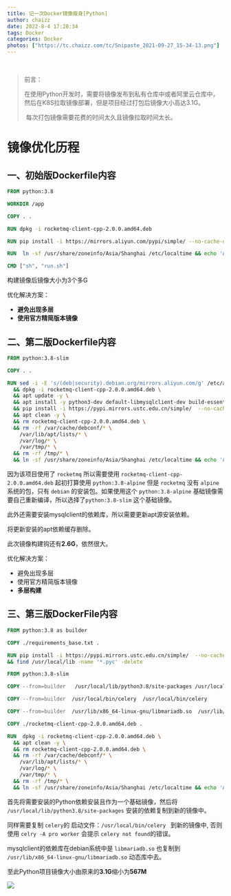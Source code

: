 ```yaml
---
title: 记一次Docker镜像瘦身[Python]
author: chaizz
date: 2022-8-4 17:28:34
tags: Docker
categories: Docker
photos: ["https://tc.chaizz.com/tc/Snipaste_2021-09-27_15-34-13.png"]
---
```


​      

<!--more-->

> 前言：
>
> ​	在使用Python开发时，需要将镜像发布到私有仓库中或者阿里云仓库中，然后在K8S拉取镜像部署，但是项目经过打包后镜像大小高达3.1G。
>
> ​	每次打包镜像需要花费的时间太久且镜像拉取时间太长。



# 镜像优化历程

## 一、初始版Dockerfile内容

```dockerfile
FROM python:3.8

WORKDIR /app

COPY . .

RUN dpkg -i rocketmq-client-cpp-2.0.0.amd64.deb 

RUN pip install -i https://mirrors.aliyun.com/pypi/simple/ --no-cache-dir -r requirements.txt

RUN  ln -sf /usr/share/zoneinfo/Asia/Shanghai /etc/localtime && echo 'Asia/Shanghai' >/etc/timezone

CMD ["sh", "run.sh"]
```



构建镜像后镜像大小为3个多G

优化解决方案：

- **避免出现多层**
- **使用官方精简版本镜像**



## 二、第二版Dockerfile内容

```dockerfile
FROM python:3.8-slim

COPY . .

RUN sed -i -E 's/(deb|security).debian.org/mirrors.aliyun.com/g' /etc/apt/sources.list \
  && dpkg -i rocketmq-client-cpp-2.0.0.amd64.deb \
  && apt update -y \
  && apt install -y python3-dev default-libmysqlclient-dev build-essential \
  && pip install -i https://pypi.mirrors.ustc.edu.cn/simple/  --no-cache-dir -r requirements_base.txt \
  && apt clean -y \
  && rm rocketmq-client-cpp-2.0.0.amd64.deb \
  && rm -rf /var/cache/debconf/* \
    /var/lib/apt/lists/* \
    /var/log/* \
    /var/tmp/* \
  && rm -rf /tmp/* \
  && ln -sf /usr/share/zoneinfo/Asia/Shanghai /etc/localtime && echo 'Asia/Shanghai' >/etc/timezone
```



因为该项目使用了 `rocketmq` 所以需要使用 `rocketmq-client-cpp-2.0.0.amd64.deb` 起初打算使用 `python:3.8-alpine` 但是 `rocketmq` 没有 `alpine` 系统的包，只有 `debian` 的安装包。如果使用这个 `python:3.8-alpine`  基础镜像需要自己重新编译，所以选择了`python:3.8-slim` 这个基础镜像。

此外还需要安装mysqlclient的依赖库，所以需要更新apt源安装依赖。

将更新安装的apt依赖缓存删除。

此次镜像构建钩还有**2.6G**，依然很大。

优化解决方案：

- 避免出现多层
- 使用官方精简版本镜像
- **多层构建**



## 三、第三版DockerFile内容

```dockerfile
FROM python:3.8 as builder

COPY ./requirements_base.txt .

RUN pip install -i https://pypi.mirrors.ustc.edu.cn/simple/  --no-cache-dir -r requirements_base.txt \
&& find /usr/local/lib -name '*.pyc' -delete

FROM python:3.8-slim

COPY --from=builder   /usr/local/lib/python3.8/site-packages /usr/local/lib/python3.8/site-packages

COPY --from=builder  /usr/local/bin/celery  /usr/local/bin/celery

COPY --from=builder  /usr/lib/x86_64-linux-gnu/libmariadb.so  /usr/lib/x86_64-linux-gnu/libmariadb.so

COPY ./rocketmq-client-cpp-2.0.0.amd64.deb .

RUN  dpkg -i rocketmq-client-cpp-2.0.0.amd64.deb \
  && apt clean -y \
  && rm rocketmq-client-cpp-2.0.0.amd64.deb \
  && rm -rf /var/cache/debconf/* \
    /var/lib/apt/lists/* \
    /var/log/* \
    /var/tmp/* \
  && rm -rf /tmp/* \
  && ln -sf /usr/share/zoneinfo/Asia/Shanghai /etc/localtime && echo 'Asia/Shanghai' >/etc/timezone
```



首先将需要安装的Python依赖安装且作为一个基础镜像，然后将 `/usr/local/lib/python3.8/site-packages` 安装的依赖复制到新的镜像中。

同样需要复制 `celery`的 启动文件：`/usr/local/bin/celery ` 到新的镜像中, 否则使用 `celry -A pro worker` 会提示 `celery not found`的错误。

mysqlclient的依赖库在debian系统中是 `libmariadb.so` 也复制到 `/usr/lib/x86_64-linux-gnu/libmariadb.so` 动态库中去。



至此Python项目镜像大小由原来的**3.1G**缩小为**567M**

![](https://tc.chaizz.com/Snipaste_2022-08-04_18-05-28.png)
